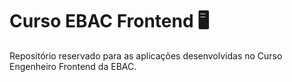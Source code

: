 # Curso EBAC Frontend 🖥️
Repositório reservado para as aplicações desenvolvidas no Curso Engenheiro Frontend da EBAC.
